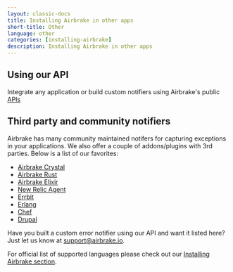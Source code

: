 ```yaml
---
layout: classic-docs
title: Installing Airbrake in other apps
short-title: Other
language: other
categories: [installing-airbrake]
description: Installing Airbrake in other apps
---
```


## Using our API

Integrate any application or build custom notifiers using Airbrake's public
[APIs](https://airbrake.io/docs/api/)

## Third party and community notifiers

Airbrake has many community maintained notifers for capturing exceptions in
your applications. We also offer a couple of addons/plugins with 3rd parties.
Below is a list of our favorites:

- [Airbrake Crystal](https://github.com/kyrylo/airbrake-crystal)
- [Airbrake Rust](https://github.com/kyrylo/airbrake-rust)
- [Airbrake Elixir](https://github.com/fazibear/airbrakex)
- [New Relic Agent](http://newrelic.com/plugins/ironio/105)
- [Errbit](https://github.com/errbit/errbit)
- [Erlang](https://github.com/kenpratt/erlbrake)
- [Chef](https://github.com/cgriego/chef-airbrake_handler)
- [Drupal](https://github.com/akalsey/airbrake-drupal)

Have you built a custom error notifier using our API and want it listed here?
Just let us know at support@airbrake.io.

For official list of supported languages please check out our [Installing
Airbrake section](https://airbrake.io/docs/installing-airbrake/).


